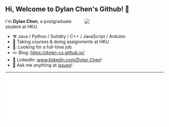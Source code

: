 ## Hi, Welcome to Dylan Chen's Github! 👋
<picture>
    <source media="(prefers-color-scheme: dark)" srcset="https://github-readme-stats-ouuan.vercel.app/api?username=Dylan-CS&theme=dark&show_icons=true">
    <img align="right" width="50%" src="https://github-readme-stats-ouuan.vercel.app/api?username=Dylan-CS&show_icons=true">
</picture>

I'm **Dylan Chen**, a postgraduate student at HKU.

-   :hammer_and_pick: Java / Python / Solidity / C++ / JavaScript / Arduino
-   :seedling: Taking courses & doing assignments at HKU
-   💼: Looking for a full-time job
-   :pencil2: Blog: https://dylan-cs.github.io/  
-   :link: LinkedIn: [www.linkedin.com/Dylan Chen](https://www.linkedin.com/in/dylan-chen-684a52249/)!
-   :thought_balloon: Ask me anything at [issues](https://github.com/Dylan-CS/Dylan-CS/issues)!

---
<div style="display: flex;">
  <img src="https://raw.githubusercontent.com/dylan-cs/github-stats-transparent/output/generated/overview.svg" alt="GitHub Overview" style="width: 49%;">
  <img src="https://raw.githubusercontent.com/dylan-cs/github-stats-transparent/output/generated/languages.svg" alt="GitHub Languages" style="width: 50%;">
</div>




